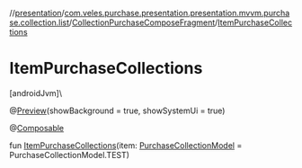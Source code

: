//[presentation](../../../index.md)/[com.veles.purchase.presentation.presentation.mvvm.purchase.collection.list](../index.md)/[CollectionPurchaseComposeFragment](index.md)/[ItemPurchaseCollections](-item-purchase-collections.md)

# ItemPurchaseCollections

[androidJvm]\

@[Preview](https://developer.android.com/reference/kotlin/androidx/compose/ui/tooling/preview/Preview.html)(showBackground = true, showSystemUi = true)

@[Composable](https://developer.android.com/reference/kotlin/androidx/compose/runtime/Composable.html)

fun [ItemPurchaseCollections](-item-purchase-collections.md)(item: [PurchaseCollectionModel](../../../../domain/domain/com.veles.purchase.domain.model.purchase/-purchase-collection-model/index.md) = PurchaseCollectionModel.TEST)
